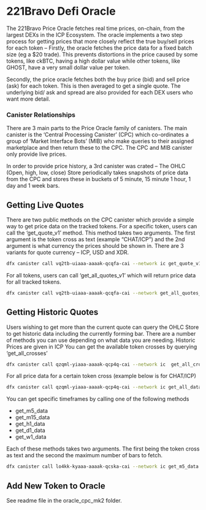 # 221Bravo Defi Oracle

The 221Bravo Price Oracle fetches real time prices, on-chain, from the largest DEXs in the ICP Ecosystem. The oracle implements a two step process for getting prices that more closely reflect the true buy/sell prices for each token – Firstly, the oracle fetches the price data for a fixed batch size (eg a $20 trade). This prevents distortions in the price caused by some tokens, like ckBTC, having a high dollar value while other tokens, like GHOST, have a very small dollar value per token. 

Secondly, the price oracle fetches both the buy price (bid) and sell price (ask) for each token. This is then averaged to get a single quote. The underlying bid/ ask and spread are also provided for each DEX users who want more detail. 

### Canister Relationships
There are 3 main parts to the Price Oracle family of canisters. The main canister is the ‘Central Processing Canister’ (CPC) which co-ordinates a group of ‘Market Interface Bots’ (MIB) who make queries to their assigned marketplace and then return these to the CPC. 
The CPC and MIB canister only provide live prices. 

In order to provide price history, a 3rd canister was crated – The OHLC (Open, high, low, close) Store periodically takes snapshots of price data from the CPC and stores these in buckets of 5 minute, 15 minute 1 hour, 1 day and 1 week bars. 

## Getting Live Quotes
There are two public methods on the CPC canister which provide a simple way to get price data on the tracked tokens. 
For a specific token, users can call the ‘get_quote_v1’ method. This method takes two arguments. The first argument is the token cross as text (example “CHAT/ICP”) and the 2nd argument is what currency the prices should be shown in. There are 3 variants for quote currency – ICP, USD and XDR. 

```bash
dfx canister call vq2tb-uiaaa-aaaak-qcqfa-cai --network ic get_quote_v1 '("CHAT/ICP", variant {"USD"})'
```

For all tokens, users can call ‘get_all_quotes_v1’ which will return price data for all tracked tokens. 

```bash
dfx canister call vq2tb-uiaaa-aaaak-qcqfa-cai --network get_all_quotes_v1 '(variant {"USD"})'
```

## Getting Historic Quotes
Users wishing to get more than the current quote can query the OHLC Store to get historic data including the currently forming bar. There are a number of methods you can use depending on what data you are needing. Historic Prices are given in ICP
You can get the available token crosses by querying ‘get_all_crosses’ 

```bash
dfx canister call qzqml-yiaaa-aaaak-qcp4q-cai --network ic  get_all_crosses
```

For all price data for a certain token cross (example below is for CHAT/ICP)

```bash
dfx canister call qzqml-yiaaa-aaaak-qcp4q-cai --network ic get_all_data '("CHAT/ICP")' 
```

You can get specific timeframes by calling one of the following methods 
* get_m5_data
* get_m15_data
* get_h1_data
* get_d1_data
* get_w1_data

Each of these methods takes two arguments. The first being the token cross as text and the second the maximum number of bars to fetch.

```bash
dfx canister call lo4kk-kyaaa-aaaak-qcska-cai --network ic get_m5_data '("CHAT/ICP", 50 :nat64)' 
```

## Add New Token to Oracle
See readme file in the oracle_cpc_mk2 folder.
